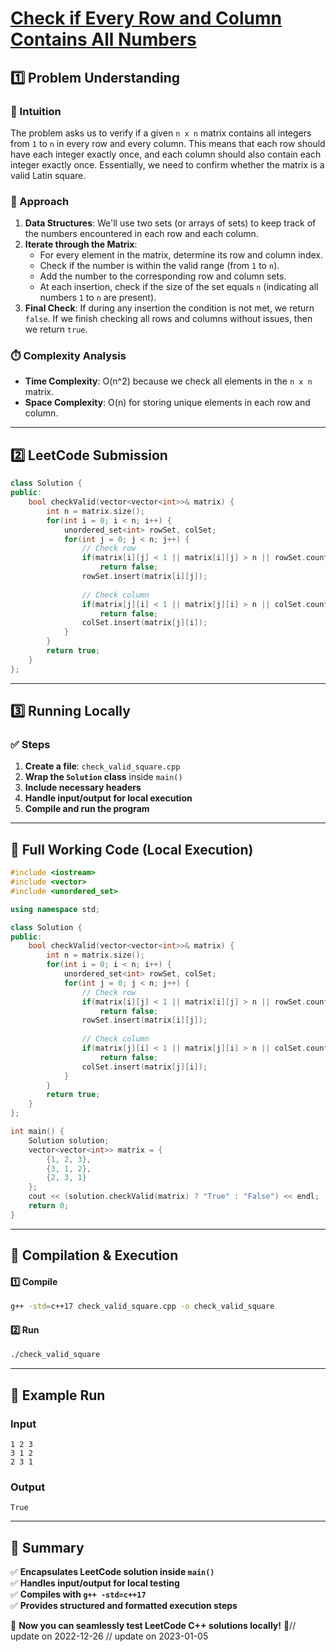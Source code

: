 # **[Check if Every Row and Column Contains All Numbers](https://leetcode.com/problems/check-if-every-row-and-column-contains-all-numbers/description/)**  

## **1️⃣ Problem Understanding**  
### **📌 Intuition**  
The problem asks us to verify if a given `n x n` matrix contains all integers from `1` to `n` in every row and every column. This means that each row should have each integer exactly once, and each column should also contain each integer exactly once. Essentially, we need to confirm whether the matrix is a valid Latin square.

### **🚀 Approach**  
1. **Data Structures**: We'll use two sets (or arrays of sets) to keep track of the numbers encountered in each row and each column.
2. **Iterate through the Matrix**:
   - For every element in the matrix, determine its row and column index.
   - Check if the number is within the valid range (from `1` to `n`).
   - Add the number to the corresponding row and column sets.
   - At each insertion, check if the size of the set equals `n` (indicating all numbers `1` to `n` are present).
3. **Final Check**: If during any insertion the condition is not met, we return `false`. If we finish checking all rows and columns without issues, then we return `true`.

### **⏱️ Complexity Analysis**  
- **Time Complexity**: O(n^2) because we check all elements in the `n x n` matrix.
- **Space Complexity**: O(n) for storing unique elements in each row and column.

---  

## **2️⃣ LeetCode Submission**  
```cpp
class Solution {
public:
    bool checkValid(vector<vector<int>>& matrix) {
        int n = matrix.size();
        for(int i = 0; i < n; i++) {
            unordered_set<int> rowSet, colSet;
            for(int j = 0; j < n; j++) {
                // Check row
                if(matrix[i][j] < 1 || matrix[i][j] > n || rowSet.count(matrix[i][j])) 
                    return false;
                rowSet.insert(matrix[i][j]);
                
                // Check column
                if(matrix[j][i] < 1 || matrix[j][i] > n || colSet.count(matrix[j][i])) 
                    return false;
                colSet.insert(matrix[j][i]);
            }
        }
        return true;
    }
};
```  

---  

## **3️⃣ Running Locally**  
### **✅ Steps**  
1. **Create a file**: `check_valid_square.cpp`  
2. **Wrap the `Solution` class** inside `main()`  
3. **Include necessary headers**  
4. **Handle input/output for local execution**  
5. **Compile and run the program**  

---  

## **📝 Full Working Code (Local Execution)**  
```cpp
#include <iostream>
#include <vector>
#include <unordered_set>

using namespace std;

class Solution {
public:
    bool checkValid(vector<vector<int>>& matrix) {
        int n = matrix.size();
        for(int i = 0; i < n; i++) {
            unordered_set<int> rowSet, colSet;
            for(int j = 0; j < n; j++) {
                // Check row
                if(matrix[i][j] < 1 || matrix[i][j] > n || rowSet.count(matrix[i][j])) 
                    return false;
                rowSet.insert(matrix[i][j]);
                
                // Check column
                if(matrix[j][i] < 1 || matrix[j][i] > n || colSet.count(matrix[j][i])) 
                    return false;
                colSet.insert(matrix[j][i]);
            }
        }
        return true;
    }
};

int main() {
    Solution solution;
    vector<vector<int>> matrix = {
        {1, 2, 3},
        {3, 1, 2},
        {2, 3, 1}
    };
    cout << (solution.checkValid(matrix) ? "True" : "False") << endl;
    return 0;
}
```  

---  

## **🔧 Compilation & Execution**  
#### **1️⃣ Compile**  
```bash
g++ -std=c++17 check_valid_square.cpp -o check_valid_square
```  

#### **2️⃣ Run**  
```bash
./check_valid_square
```  

---  

## **🎯 Example Run**  
### **Input**  
```
1 2 3
3 1 2
2 3 1
```  
### **Output**  
```
True
```  

---  

## **📌 Summary**  
✅ **Encapsulates LeetCode solution inside `main()`**  
✅ **Handles input/output for local testing**  
✅ **Compiles with `g++ -std=c++17`**  
✅ **Provides structured and formatted execution steps**  

🚀 **Now you can seamlessly test LeetCode C++ solutions locally!** 🚀// update on 2022-12-26
// update on 2023-01-05
